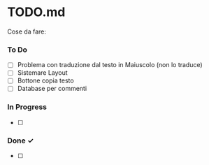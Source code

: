# TODO.md

Cose da fare:

### To Do

- [ ] Problema con traduzione dal testo in Maiuscolo (non lo traduce)
- [ ] Sistemare Layout 
- [ ] Bottone copia testo
- [ ] Database per commenti

### In Progress

- [ ] 

### Done ✓

- [ ]  